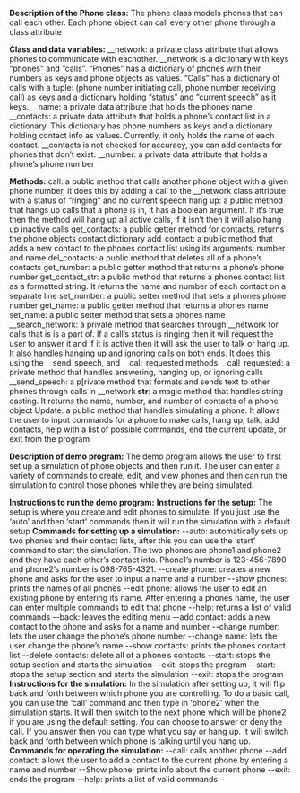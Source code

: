 **Description of the Phone class:**
The phone class models phones that can call each other. Each phone object can call
every other phone through a class attribute
	
**Class and data variables:**
      __network: a private class attribute that allows phones to communicate with eachother. __network is a dictionary with keys “phones” and “calls”. “Phones” has a dictionary of phones with their numbers as keys and phone objects as values. “Calls” has a dictionary of calls with a tuple: (phone number initiating call, phone number receiving call) as keys and a dictionary holding “status” and “current speech” as it keys.
      __name: a private data attribute that holds the phones name
      __contacts: a private data attribute that holds a phone’s contact list in a dictionary. This dictionary has phone numbers as keys and a dictionary holding contact info as values. Currently, it only holds the name of each contact. __contacts is not checked for accuracy, you can add contacts for phones that don’t exist.
      __number: a private data attribute that holds a phone’s phone number

**Methods:**
      call: a public method that calls another phone object with a given phone number, it does this by adding a call to the __network class attribute with a status of “ringing” and no current speech
      hang up: a public method that hangs up calls that a phone is in, it has a boolean argument. If it’s true then the method will hang up all active calls, if it isn’t then it will also hang up inactive calls
      get_contacts: a public getter method for contacts, returns the phone objects contact dictionary
      add_contact: a public method that adds a new contact to the phones contact list using its arguments: number and name
      del_contacts: a public method that deletes all of a phone’s contacts
      get_number: a public getter method that returns a phone’s phone number
      get_contact_str: a public method that returns a phones contact list as a formatted string. It returns the name and number of each contact on a separate line
      set_number: a public setter method that sets a phones phone number
      get_name: a public getter method that returns a phones name
      set_name: a public setter method that sets a phones name
      __search_network: a private method that searches through __network for calls that is is a part of. If a call’s status is ringing then it will request the user to answer it and if it is active then it will ask the user to talk or hang up. It also handles hanging up and ignoring calls on both ends. It does this using the __send_speech, and __call_requested methods
      __call_requested: a private method that handles answering, hanging up, or ignoring calls
      __send_speech: a p[rivate method that formats and sends text to other phones through calls in __network
      __str__: a magic method that handles string casting. It returns the name, number, and number of contacts of a phone object
      Update: a public method that handles simulating a phone. It allows the user to input commands for a phone to make calls, hang up, talk, add contacts, help with a list of possible commands, end the current update, or exit from the program

**Description of demo program:**
	The demo program allows the user to first set up a simulation of phone objects and then run it. The user can enter a variety of commands to create, edit, and view phones and then can run the simulation to control those phones while they are being simulated.


**Instructions to run the demo program:**
	**Instructions for the setup:**
The setup is where you create and edit phones to simulate. If you just use the ‘auto’ and then ‘start’ commands then it will run the simulation with a default setup
	**Commands for setting up a simulation:**
    --auto: automatically sets up two phones and their contact lists, after this you can use the ‘start’ command to start the simulation. The two phones are phone1 and phone2 and they have each other’s contact info. Phone1’s number is 123-456-7890 and phone2’s number is 098-765-4321.
    --create phone: creates a new phone and asks for the user to input a name and a number
    --show phones: prints the names of all phones
    --edit phone: allows the user to edit an existing phone by entering its name. After entering a phones name, the user can enter multiple commands to edit that phone
    --help: returns a list of valid commands
    --back: leaves the editing menu
    --add contact: adds a new contact to the phone and asks for a name and number
    --change number: lets the user change the phone’s phone number
    --change name: lets the user change the phone’s name
    --show contacts: prints the phones contact list
    --delete contacts: delete all of a phone’s contacts
    --start: stops the setup section and starts the simulation
    --exit: stops the program
    --start: stops the setup section and starts the simulation
    --exit: stops the program
	**Instructions for the simulation:**
In the simulation after setting up, it will flip back and forth between which phone you are controlling. To do a basic call, you can use the ‘call’ command and then type in ‘phone2’ when the simulation starts. It will then switch to the next phone which will be phone2 if you are using the default setting. You can choose to answer or deny the call. If you answer then you can type what you say or hang up. It will switch back and forth between which phone is talking until you hang up.
	**Commands for operating the simulation:**
    --call: calls another phone
    --add contact: allows the user to add a contact to the current phone by entering a name and number
    --Show phone: prints info about the current phone
    --exit: ends the program
    --help: prints a list of valid commands


